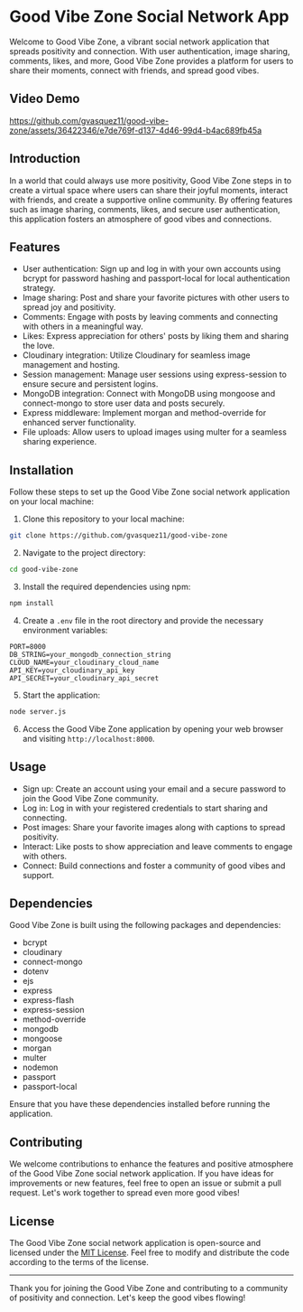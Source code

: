 # Good Vibe Zone Social Network App

Welcome to Good Vibe Zone, a vibrant social network application that spreads positivity and connection. With user authentication, image sharing, comments, likes, and more, Good Vibe Zone provides a platform for users to share their moments, connect with friends, and spread good vibes.

## Video Demo

https://github.com/gvasquez11/good-vibe-zone/assets/36422346/e7de769f-d137-4d46-99d4-b4ac689fb45a

## Introduction

In a world that could always use more positivity, Good Vibe Zone steps in to create a virtual space where users can share their joyful moments, interact with friends, and create a supportive online community. By offering features such as image sharing, comments, likes, and secure user authentication, this application fosters an atmosphere of good vibes and connections.

## Features

- User authentication: Sign up and log in with your own accounts using bcrypt for password hashing and passport-local for local authentication strategy.
- Image sharing: Post and share your favorite pictures with other users to spread joy and positivity.
- Comments: Engage with posts by leaving comments and connecting with others in a meaningful way.
- Likes: Express appreciation for others' posts by liking them and sharing the love.
- Cloudinary integration: Utilize Cloudinary for seamless image management and hosting.
- Session management: Manage user sessions using express-session to ensure secure and persistent logins.
- MongoDB integration: Connect with MongoDB using mongoose and connect-mongo to store user data and posts securely.
- Express middleware: Implement morgan and method-override for enhanced server functionality.
- File uploads: Allow users to upload images using multer for a seamless sharing experience.

## Installation

Follow these steps to set up the Good Vibe Zone social network application on your local machine:

1. Clone this repository to your local machine:

```bash
git clone https://github.com/gvasquez11/good-vibe-zone
```

2. Navigate to the project directory:

```bash
cd good-vibe-zone
```

3. Install the required dependencies using npm:

```bash
npm install
```

4. Create a `.env` file in the root directory and provide the necessary environment variables:

```env
PORT=8000
DB_STRING=your_mongodb_connection_string
CLOUD_NAME=your_cloudinary_cloud_name
API_KEY=your_cloudinary_api_key
API_SECRET=your_cloudinary_api_secret
```

5. Start the application:

```bash
node server.js
```

6. Access the Good Vibe Zone application by opening your web browser and visiting `http://localhost:8000`.

## Usage

- Sign up: Create an account using your email and a secure password to join the Good Vibe Zone community.
- Log in: Log in with your registered credentials to start sharing and connecting.
- Post images: Share your favorite images along with captions to spread positivity.
- Interact: Like posts to show appreciation and leave comments to engage with others.
- Connect: Build connections and foster a community of good vibes and support.

## Dependencies

Good Vibe Zone is built using the following packages and dependencies:

- bcrypt
- cloudinary
- connect-mongo
- dotenv
- ejs
- express
- express-flash
- express-session
- method-override
- mongodb
- mongoose
- morgan
- multer
- nodemon
- passport
- passport-local

Ensure that you have these dependencies installed before running the application.

## Contributing

We welcome contributions to enhance the features and positive atmosphere of the Good Vibe Zone social network application. If you have ideas for improvements or new features, feel free to open an issue or submit a pull request. Let's work together to spread even more good vibes!

## License

The Good Vibe Zone social network application is open-source and licensed under the [MIT License](LICENSE). Feel free to modify and distribute the code according to the terms of the license.

---

Thank you for joining the Good Vibe Zone and contributing to a community of positivity and connection. Let's keep the good vibes flowing!
